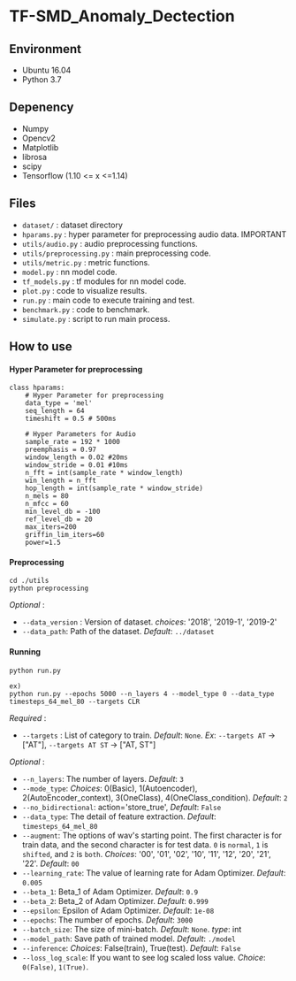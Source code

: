 # TF-SMD_Anomaly_Dectection

## Environment
- Ubuntu 16.04
- Python 3.7

## Depenency
- Numpy
- Opencv2
- Matplotlib
- librosa
- scipy
- Tensorflow (1.10 <= x <=1.14)

## Files
- `dataset/` : dataset directory
- `hparams.py` : hyper parameter for preprocessing audio data. IMPORTANT
- `utils/audio.py` : audio preprocessing functions.
- `utils/preprocessing.py` : main preprocessing code.
- `utils/metric.py` : metric functions.
- `model.py` : nn model code.
- `tf_models.py` : tf modules for nn model code.
- `plot.py` : code to visualize results.
- `run.py` : main code to execute training and test.
- `benchmark.py` : code to benchmark.
- `simulate.py` : script to run main process.

## How to use
#### Hyper Parameter for preprocessing
```
class hparams:
    # Hyper Parameter for preprocessing
    data_type = 'mel'
    seq_length = 64
    timeshift = 0.5 # 500ms

    # Hyper Parameters for Audio 
    sample_rate = 192 * 1000
    preemphasis = 0.97
    window_length = 0.02 #20ms
    window_stride = 0.01 #10ms
    n_fft = int(sample_rate * window_length) 
    win_length = n_fft
    hop_length = int(sample_rate * window_stride) 
    n_mels = 80
    n_mfcc = 60
    min_level_db = -100
    ref_level_db = 20
    max_iters=200
    griffin_lim_iters=60
    power=1.5  
```

#### Preprocessing
```
cd ./utils
python preprocessing
```

*Optional* :  
- `--data_version` : Version of dataset. *choices*: '2018', '2019-1', '2019-2'
- `--data_path`: Path of the dataset. *Default*: `../dataset`

#### Running
```
python run.py

ex)
python run.py --epochs 5000 --n_layers 4 --model_type 0 --data_type timesteps_64_mel_80 --targets CLR
```

*Required* :
- `--targets` : List of category to train. *Default*: `None`.
  *Ex*: `--targets AT` -> ["AT"], `--targets AT ST` -> ["AT, ST"] 

*Optional* :  
- `--n_layers`: The number of layers. *Default*: `3`
- `--mode_type`: *Choices*: 0(Basic), 1(Autoencoder), 2(AutoEncoder_context), 3(OneClass), 4(OneClass_condition). *Default*: `2`
- `--no_bidirectional`: action='store_true', *Default*: `False`
- `--data_type`: The detail of feature extraction. *Default*: `timesteps_64_mel_80`
- `--augment`: The options of wav's starting point. The first character is for train data, and the second character is for test data. `0` is `normal`, `1` is `shifted`, and `2` is `both`. *Choices*: '00', '01', '02', '10', '11', '12', '20', '21', '22'. *Default*: `00`
- `--learning_rate`: The value of learning rate for Adam Optimizer. *Default*: `0.005`
- `--beta_1`: Beta_1 of Adam Optimizer. *Default*: `0.9`
- `--beta_2`: Beta_2 of Adam Optimizer. *Default*: `0.999`
- `--epsilon`: Epsilon of Adam Optimizer. *Default*: `1e-08`
- `--epochs`: The number of epochs. *Default*: `3000`
- `--batch_size`: The size of mini-batch. *Default*: `None`. *type*: int
- `--model_path`: Save path of trained model. *Default*: `./model`
- `--inference`: *Choices*: False(train), True(test). *Default*: `False`
- `--loss_log_scale`: If you want to see log scaled loss value. *Choice*: `0(False)`, `1(True)`.
